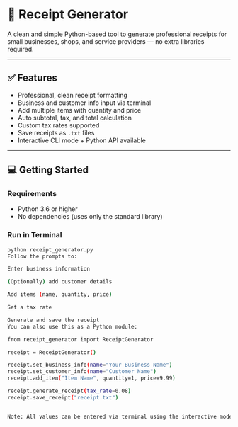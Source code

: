 # 🧾 Receipt Generator

A clean and simple Python-based tool to generate professional receipts for small businesses, shops, and service providers — no extra libraries required.

---

## ✅ Features

- Professional, clean receipt formatting  
- Business and customer info input via terminal  
- Add multiple items with quantity and price  
- Auto subtotal, tax, and total calculation  
- Custom tax rates supported  
- Save receipts as `.txt` files  
- Interactive CLI mode + Python API available  

---

## 💻 Getting Started

### Requirements
- Python 3.6 or higher  
- No dependencies (uses only the standard library)

### Run in Terminal

```bash
python receipt_generator.py
Follow the prompts to:

Enter business information

(Optionally) add customer details

Add items (name, quantity, price)

Set a tax rate

Generate and save the receipt
You can also use this as a Python module:

from receipt_generator import ReceiptGenerator

receipt = ReceiptGenerator()

receipt.set_business_info(name="Your Business Name")
receipt.set_customer_info(name="Customer Name")
receipt.add_item("Item Name", quantity=1, price=9.99)

receipt.generate_receipt(tax_rate=0.08)
receipt.save_receipt("receipt.txt")


Note: All values can be entered via terminal using the interactive mode.
